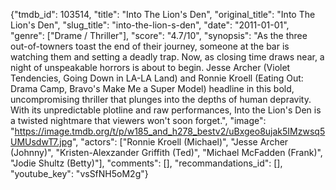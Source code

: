 {"tmdb_id": 103514, "title": "Into The Lion's Den", "original_title": "Into The Lion's Den", "slug_title": "into-the-lion-s-den", "date": "2011-01-01", "genre": ["Drame / Thriller"], "score": "4.7/10", "synopsis": "As the three out-of-towners toast the end of their journey, someone at the bar is watching them and setting a deadly trap. Now, as closing time draws near, a night of unspeakable horrors is about to begin. Jesse Archer (Violet Tendencies, Going Down in LA-LA Land) and Ronnie Kroell (Eating Out: Drama Camp, Bravo's Make Me a Super Model) headline in this bold, uncompromising thriller that plunges into the depths of human depravity. With its unpredictable plotline and raw performances, Into the Lion's Den is a twisted nightmare that viewers won't soon forget.", "image": "https://image.tmdb.org/t/p/w185_and_h278_bestv2/uBxgeo8ujak5IMzwsq5UMUsdwT7.jpg", "actors": ["Ronnie Kroell (Michael)", "Jesse Archer (Johnny)", "Kristen-Alexzander Griffith (Ted)", "Michael McFadden (Frank)", "Jodie Shultz (Betty)"], "comments": [], "recommandations_id": [], "youtube_key": "vsSfNH5oM2g"}